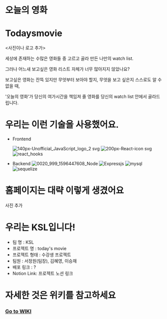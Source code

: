 오늘의 영화
========

# Todaysmovie

<사진이나 로고 추가>

세상에 존재하는 수많은 영화들 중 고르고 골라 만든 나만의 watch list.

그러나 어느새 보고싶은 영화 리스트 자체가 너무 많아지지 않았나요?

보고싶은 영화는 잔뜩 있지만 무엇부터 보아야 할지, 무엇을 보고 싶은지 스스로도 알 수 없을 때,

'오늘의 영화'가 당신의 여가시간을 책임져 줄 영화를 당신의 watch list 안에서 골라드립니다.

# 우리는 이런 기술을 사용했어요.

* Frontend<p>
![140px-Unofficial_JavaScript_logo_2 svg](https://user-images.githubusercontent.com/85774603/146703183-22735cf9-5c9c-4012-9b61-79fd27a5ce72.png)
![200px-React-icon svg](https://user-images.githubusercontent.com/85774603/146703185-9161b87c-4dcf-4fdb-8efb-0f59d5de8e5f.png)
![react_hooks](https://user-images.githubusercontent.com/85774603/146703188-6ccf6c44-7588-4720-b6ae-a7c487b3c058.png)

* Backend
![0020_999_1596447608_Node](https://user-images.githubusercontent.com/85774603/146703220-32e9ee68-ba22-44ce-a495-805be66d3340.png)
![Expressjs](https://user-images.githubusercontent.com/85774603/146703225-f14866f4-d430-44de-9ebc-f4507298fb55.png)
![mysql](https://user-images.githubusercontent.com/85774603/146703228-13d6d696-4b07-4040-ac31-e4ab191ff96e.png)
![sequelize](https://user-images.githubusercontent.com/85774603/146703230-ab811d07-c2b0-4a7b-9517-ad950c3c9b74.png)

# 홈페이지는 대략 이렇게 생겼어요

사진 추가

# 우리는 KSL입니다!
- 팀 명 : KSL
- 프로젝트 명 : today's movie
- 프로젝트 형태 : 수강생 프로젝트
- 팀원 : 서정원(팀장), 김혜영, 이승재
- 배포 링크 : ?
- Notion Link: 프로젝트 노션 링크

# 자세한 것은 위키를 참고하세요

### [Go to WIKI](https://github.com/codestates/todaysmovie/wiki)
